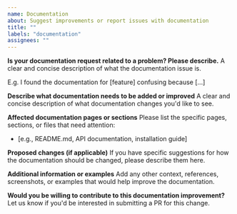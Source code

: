 ```yaml
---
name: Documentation
about: Suggest improvements or report issues with documentation
title: ""
labels: "documentation"
assignees: ""
---
```


**Is your documentation request related to a problem? Please describe.**
A clear and concise description of what the documentation issue is.

E.g. I found the documentation for [feature] confusing because [...]

**Describe what documentation needs to be added or improved**
A clear and concise description of what documentation changes you'd like to see.

**Affected documentation pages or sections**
Please list the specific pages, sections, or files that need attention:

- [e.g., README.md, API documentation, installation guide]

**Proposed changes (if applicable)**
If you have specific suggestions for how the documentation should be changed, please describe them here.

**Additional information or examples**
Add any other context, references, screenshots, or examples that would help improve the documentation.

**Would you be willing to contribute to this documentation improvement?**
Let us know if you'd be interested in submitting a PR for this change.
